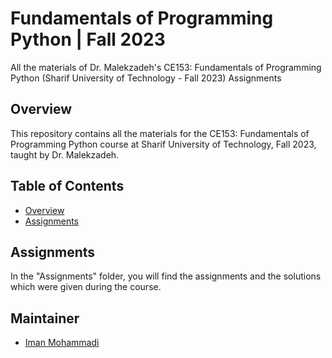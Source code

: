 # Fundamentals of Programming Python | Fall 2023
All the materials of Dr. Malekzadeh's CE153: Fundamentals of Programming Python (Sharif University of Technology - Fall 2023) Assignments

## Overview

This repository contains all the materials for the CE153: Fundamentals of Programming Python course at Sharif University of Technology, Fall 2023, taught by Dr. Malekzadeh.

## Table of Contents

- [Overview](#overview)
- [Assignments](#assignments)

## Assignments

In the "Assignments" folder, you will find the assignments and the solutions which were given during the course.

## Maintainer

- [Iman Mohammadi](https://github.com/Imanm02)